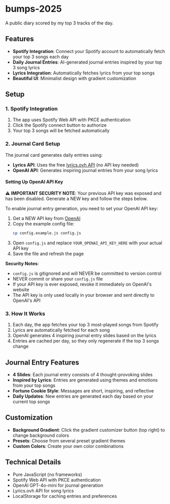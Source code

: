 # bumps-2025

A public diary scored by my top 3 tracks of the day.

## Features

- **Spotify Integration**: Connect your Spotify account to automatically fetch your top 3 songs each day
- **Daily Journal Entries**: AI-generated journal entries inspired by your top 3 song lyrics
- **Lyrics Integration**: Automatically fetches lyrics from your top songs
- **Beautiful UI**: Minimalist design with gradient customization

## Setup

### 1. Spotify Integration

1. The app uses Spotify Web API with PKCE authentication
2. Click the Spotify connect button to authorize
3. Your top 3 songs will be fetched automatically

### 2. Journal Card Setup

The journal card generates daily entries using:
- **Lyrics API**: Uses the free [lyrics.ovh API](https://lyrics.ovh) (no API key needed)
- **OpenAI API**: Generates inspiring journal entries from your song lyrics

#### Setting Up OpenAI API Key

⚠️ **IMPORTANT SECURITY NOTE**: Your previous API key was exposed and has been disabled. Generate a NEW key and follow the steps below.

To enable journal entry generation, you need to set your OpenAI API key:

1. Get a NEW API key from [OpenAI](https://platform.openai.com/api-keys)
2. Copy the example config file:
   ```bash
   cp config.example.js config.js
   ```
3. Open `config.js` and replace `YOUR_OPENAI_API_KEY_HERE` with your actual API key
4. Save the file and refresh the page

**Security Notes**:
- `config.js` is gitignored and will NEVER be committed to version control
- NEVER commit or share your `config.js` file
- If your API key is ever exposed, revoke it immediately on OpenAI's website
- The API key is only used locally in your browser and sent directly to OpenAI's API

### 3. How It Works

1. Each day, the app fetches your top 3 most-played songs from Spotify
2. Lyrics are automatically fetched for each song
3. OpenAI generates 4 inspiring journal entry slides based on the lyrics
4. Entries are cached per day, so they only regenerate if the top 3 songs change

## Journal Entry Features

- **4 Slides**: Each journal entry consists of 4 thought-provoking slides
- **Inspired by Lyrics**: Entries are generated using themes and emotions from your top songs
- **Fortune Cookie Style**: Messages are short, inspiring, and reflective
- **Daily Updates**: New entries are generated each day based on your current top songs

## Customization

- **Background Gradient**: Click the gradient customizer button (top right) to change background colors
- **Presets**: Choose from several preset gradient themes
- **Custom Colors**: Create your own color combinations

## Technical Details

- Pure JavaScript (no frameworks)
- Spotify Web API with PKCE authentication
- OpenAI GPT-4o-mini for journal generation
- Lyrics.ovh API for song lyrics
- LocalStorage for caching entries and preferences
